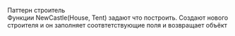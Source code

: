 Паттерн строитель<br>
Функции NewCastle(House, Tent) задают что построить. Создают нового строителя и он заполняет соотвтетствующие поля и возвращает объёкт<br>
